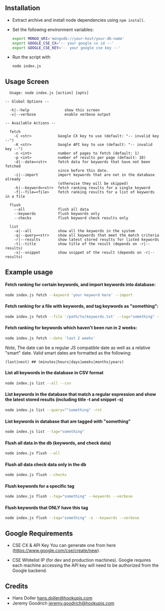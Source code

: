 ## Installation
- Extract archive and install node dependencies using `npm install`.

- Set the following environment variables:
  ```bash
  export MONGO_URI='mongodb://your-host/your-db-name'
  export GOOGLE_CSE_CX='-- your google cx id --'
  export GOOGLE_CSE_KEY='-- your google cse key --'
  ```

- Run the script with
  ```bash
  node index.js
  ```
## Usage Screen
```
  Usage: node index.js [action] [opts]

-- Global Options --

  -h|--help                show this screen
  -v|--verbose             enable verbose output

-- Available Actions --

  fetch
    -C <str>            Google CX key to use (default: "-- invalid key --")
    -K <str>            Google API key to use (default: "-- invalid key --")
    -n <int>            number of pages to fetch (default: 1)
    -p <int>            number of results per page (default: 10)
    -d|--date=<str>     fetch data for keywords that have not been fetched
                        since before this date.
    -i|--import         import keywords that are not in the database already
                        (otherwise they will be skipped)
    -k|--keyword=<str>  fetch ranking results for a single keyword
    -f|--file=<file>    fetch ranking results for a list of keywords in a file

  flush
    --all               flush all data
    --keywords          flush keywords only
    --checks            flush keyword check results only

  list
    -a|--all            show all the keywords in the system
    -q|--query=<str>    show all keywords that meet the match criteria
    -r|--results        show latest stored results for listed keywords
    -t|--title          show title of the result (depends on -r|--results)
    -s|--snippet        show snippet of the result (depends on -r|--results)
```

## Example usage

#### Fetch ranking for certain keywords, and import keywords into database:
  ```bash
  node index.js fetch --keyword 'your keyword here' --import
  ```

#### Fetch ranking for a file with keywords, and tag keywords as "something":
  ```bash
  node index.js fetch --file '/path/to/keywords.txt' --tag="something" --import --verbose
  ```

#### Fetch ranking for keywords which haven't been run in 2 weeks:
  ```bash
  node index.js fetch --date 'last 2 weeks'
  ```

  *Note*, The date can be a regular JS compatible date as well as a relative "smart" date.
  Valid smart dates are formatted as the following:

  `(last|next) ## (minutes|hours|days|weeks|months|years)`

#### List all keywords in the database in CSV format
  ```bash
  node index.js list --all --csv
  ```

#### List keywords in the database that match a regular expression and show the latest stored results (including title -t and snippet -s)
  ```bash
  node index.js list --query="^something" -rst
  ```

#### List keywords in database that are tagged with "something"
  ```bash
  node index.js list --tag="something"
  ```

#### Flush all data in the db (keywords, and check data)
  ```bash
  node index.js flush --all
  ```

#### Flush all data check data only in the db
  ```bash
  node index.js flush --checks
  ```

#### Flush keywords for a specific tag
  ```bash
  node index.js flush --tag="something" --keywords --verbose
  ```

#### Flush keywords that ONLY have this tag
  ```bash
  node index.js flush --tag="something" -o --keywords --verbose
  ```

## Google Requirements

- CSE CX & API Key
  You can generate one from here (https://www.google.com/cse/create/new).

- CSE Whitelist IP (for dev and production machines).
  Google requires each machine accessing the API key will need to be authorized from the Google backend.

## Credits
- Hans Doller <hans.doller@hookupjs.com>
- Jeremy Goodrich <jeremy.goodrich@hookupjs.com>